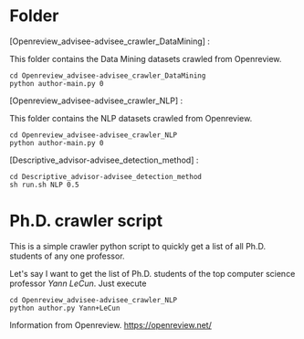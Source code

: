# Folder

[Openreview_advisee-advisee_crawler_DataMining] :

This folder contains the Data Mining datasets crawled from Openreview.

```
cd Openreview_advisee-advisee_crawler_DataMining
python author-main.py 0
```

[Openreview_advisee-advisee_crawler_NLP] :

This folder contains the NLP datasets crawled from Openreview.

```
cd Openreview_advisee-advisee_crawler_NLP
python author-main.py 0
```

[Descriptive_advisor-advisee_detection_method] :

```
cd Descriptive_advisor-advisee_detection_method
sh run.sh NLP 0.5
```



#  Ph.D. crawler script

This is a simple crawler python script to quickly get a list of all Ph.D. students of any one professor.

Let's say I want to get the list of Ph.D. students of the top computer science professor *Yann LeCun*. Just execute

```
cd Openreview_advisee-advisee_crawler_NLP
python author.py Yann+LeCun
```

Information from Openreview. https://openreview.net/